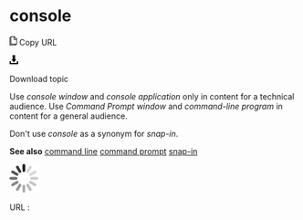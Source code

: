 # console

![Copy URL](media/console/Copy.png)
Copy URL

![Download](media/console/Download.png)

Download topic

Use *console window* and *console application* only in content for a technical audience. Use *Command Prompt window* and *command-line program* in content for a general audience.

Don't use *console* as a synonym for *snap-in*.

**See also** [
command line](https://worldready.cloudapp.net/Styleguide/Read?id=2700&topicid=33561)
[command prompt](https://worldready.cloudapp.net/Styleguide/Read?id=1413&topicid=5119)
[snap-in](https://worldready.cloudapp.net/Styleguide/Read?id=2700&topicid=28839)

![In progress](media/console/activity-large.gif)

URL :
